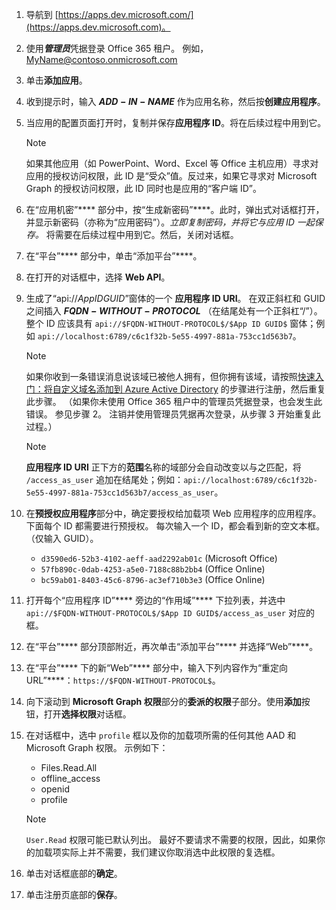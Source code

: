 

1. 导航到 [https://apps.dev.microsoft.com/](https://apps.dev.microsoft.com)。

1. 使用***管理员***凭据登录 Office 365 租户。 例如，MyName@contoso.onmicrosoft.com

1. 单击**添加应用**。

1. 收到提示时，输入 **$ADD-IN-NAME$** 作为应用名称，然后按**创建应用程序**。

1. 当应用的配置页面打开时，复制并保存**应用程序 ID**。将在后续过程中用到它。

    > [!NOTE]
    > 如果其他应用（如 PowerPoint、Word、Excel 等 Office 主机应用）寻求对应用的授权访问权限，此 ID 是“受众”值。反过来，如果它寻求对 Microsoft Graph 的授权访问权限，此 ID 同时也是应用的“客户端 ID”。

1. 在“应用机密”**** 部分中，按“生成新密码”****。此时，弹出式对话框打开，并显示新密码（亦称为“应用密码”）。*立即复制密码，并将它与应用 ID 一起保存。* 将需要在后续过程中用到它。然后，关闭对话框。

1. 在“平台”**** 部分中，单击“添加平台”****。

1. 在打开的对话框中，选择 **Web API**。

1. 生成了“api://$App ID GUID$”窗体的一个 **应用程序 ID URI**。 在双正斜杠和 GUID 之间插入 **$FQDN-WITHOUT-PROTOCOL$** （在结尾处有一个正斜杠“/”）。 整个 ID 应该具有 `api://$FQDN-WITHOUT-PROTOCOL$/$App ID GUID$` 窗体；例如 `api://localhost:6789/c6c1f32b-5e55-4997-881a-753cc1d563b7`。

    > [!NOTE]
    > 如果你收到一条错误消息说该域已被他人拥有，但你拥有该域，请按照[快速入门：将自定义域名添加到 Azure Active Directory](https://docs.microsoft.com/azure/active-directory/add-custom-domain) 的步骤进行注册，然后重复此步骤。 （如果你未使用 Office 365 租户中的管理员凭据登录，也会发生此错误。 参见步骤 2。 注销并使用管理员凭据再次登录，从步骤 3 开始重复此过程。）

    > [!NOTE]
    > **应用程序 ID URI** 正下方的**范围**名称的域部分会自动改变以与之匹配，将 `/access_as_user` 追加在结尾处；例如：`api://localhost:6789/c6c1f32b-5e55-4997-881a-753cc1d563b7/access_as_user`。

1. 在**预授权应用程序**部分中，确定要授权给加载项 Web 应用程序的应用程序。 下面每个 ID 都需要进行预授权。 每次输入一个 ID，都会看到新的空文本框。 （仅输入 GUID）。
    * `d3590ed6-52b3-4102-aeff-aad2292ab01c` (Microsoft Office)
    * `57fb890c-0dab-4253-a5e0-7188c88b2bb4` (Office Online)
    * `bc59ab01-8403-45c6-8796-ac3ef710b3e3` (Office Online)

1. 打开每个“应用程序 ID”**** 旁边的“作用域”**** 下拉列表，并选中 `api://$FQDN-WITHOUT-PROTOCOL$/$App ID GUID$/access_as_user` 对应的框。

1. 在“平台”**** 部分顶部附近，再次单击“添加平台”**** 并选择“Web”****。

1. 在“平台”**** 下的新“Web”**** 部分中，输入下列内容作为“重定向 URL”****：`https://$FQDN-WITHOUT-PROTOCOL$`。

1. 向下滚动到 **Microsoft Graph 权限**部分的**委派的权限**子部分。使用**添加**按钮，打开**选择权限**对话框。

1. 在对话框中，选中 `profile` 框以及你的加载项所需的任何其他 AAD 和 Microsoft Graph 权限。 示例如下：

    * Files.Read.All
    * offline_access
    * openid
    * profile

    > [!NOTE]
    > `User.Read` 权限可能已默认列出。 最好不要请求不需要的权限，因此，如果你的加载项实际上并不需要，我们建议你取消选中此权限的复选框。

1. 单击对话框底部的**确定**。

1. 单击注册页底部的**保存**。
